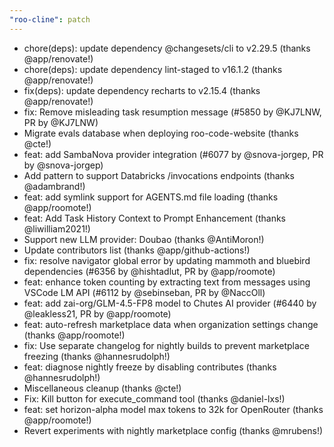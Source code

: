 ```yaml
---
"roo-cline": patch
---
```


- chore(deps): update dependency @changesets/cli to v2.29.5 (thanks @app/renovate!)
- chore(deps): update dependency lint-staged to v16.1.2 (thanks @app/renovate!)
- fix(deps): update dependency recharts to v2.15.4 (thanks @app/renovate!)
- fix: Remove misleading task resumption message (#5850 by @KJ7LNW, PR by @KJ7LNW)
- Migrate evals database when deploying roo-code-website (thanks @cte!)
- feat: add SambaNova provider integration (#6077 by @snova-jorgep, PR by @snova-jorgep)
- Add pattern to support Databricks /invocations endpoints (thanks @adambrand!)
- feat: add symlink support for AGENTS.md file loading (thanks @app/roomote!)
- feat: Add Task History Context to Prompt Enhancement (thanks @liwilliam2021!)
- Support new LLM provider: Doubao (thanks @AntiMoron!)
- Update contributors list (thanks @app/github-actions!)
- fix: resolve navigator global error by updating mammoth and bluebird dependencies (#6356 by @hishtadlut, PR by @app/roomote)
- feat: enhance token counting by extracting text from messages using VSCode LM API (#6112 by @sebinseban, PR by @NaccOll)
- feat: add zai-org/GLM-4.5-FP8 model to Chutes AI provider (#6440 by @leakless21, PR by @app/roomote)
- feat: auto-refresh marketplace data when organization settings change (thanks @app/roomote!)
- fix: Use separate changelog for nightly builds to prevent marketplace freezing (thanks @hannesrudolph!)
- feat: diagnose nightly freeze by disabling contributes (thanks @hannesrudolph!)
- Miscellaneous cleanup (thanks @cte!)
- Fix: Kill button for execute_command tool (thanks @daniel-lxs!)
- feat: set horizon-alpha model max tokens to 32k for OpenRouter (thanks @app/roomote!)
- Revert experiments with nightly marketplace config (thanks @mrubens!)
